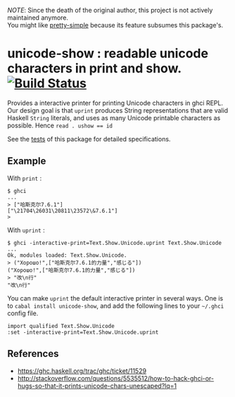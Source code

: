*NOTE*: Since the death of the original author, this project is not actively maintained anymore.  
You might like [pretty-simple](http://hackage.haskell.org/package/pretty-simple) because its feature subsumes this package's.

# unicode-show : readable unicode characters in print and show. [![Build Status](https://travis-ci.org/haskell-jp/unicode-show.svg?branch=master)](https://travis-ci.org/haskell-jp/unicode-show)


Provides a interactive printer for printing Unicode characters in ghci REPL. Our design goal is that `uprint` produces String representations that are valid Haskell `String` literals, and uses as many Unicode printable characters as possible. Hence
`read . ushow == id`


See the [tests](https://github.com/haskell-jp/unicode-show/blob/master/test/Spec.hs) of this package for detailed specifications.

## Example

With `print` :

```
$ ghci
...
> ["哈斯克尔7.6.1"]
["\21704\26031\20811\23572\&7.6.1"]
>
```

With `uprint` :

```
$ ghci -interactive-print=Text.Show.Unicode.uprint Text.Show.Unicode
...
Ok, modules loaded: Text.Show.Unicode.
> ("Хорошо!",["哈斯克尔7.6.1的力量","感じる"])
("Хорошо!",["哈斯克尔7.6.1的力量","感じる"])
> "改\n行"
"改\n行"
```

You can make `uprint` the default interactive printer in several ways. One is to
`cabal install unicode-show`, and add the following lines to your `~/.ghci` config file.

```
import qualified Text.Show.Unicode
:set -interactive-print=Text.Show.Unicode.uprint
```


## References
* https://ghc.haskell.org/trac/ghc/ticket/11529
* http://stackoverflow.com/questions/5535512/how-to-hack-ghci-or-hugs-so-that-it-prints-unicode-chars-unescaped?lq=1
